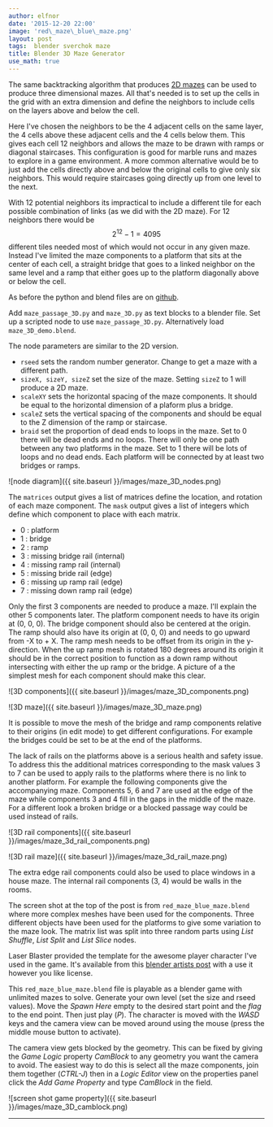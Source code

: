```yaml
---
author: elfnor
date: '2015-12-20 22:00'
image: 'red\_maze\_blue\_maze.png'
layout: post
tags:  blender sverchok maze
title: Blender 3D Maze Generator
use_math: true
---
```


The same backtracking algorithm that produces [2D mazes](%7Bfilename%7Dblender_maze_generator.md) can be used to produce three dimensional mazes. All that\'s needed is to set up the cells in the grid with an extra dimension and define the neighbors to include cells on the layers above and below the cell.

Here I\'ve chosen the neighbors to be the 4 adjacent cells on the same layer, the 4 cells above these adjacent cells and the 4 cells below them. This gives each cell 12 neighbors and allows the maze to be drawn with ramps or diagonal staircases. This configuration is good for marble runs and mazes to explore in a game environment. A more common alternative would be to just add the cells directly above and below the original cells to give only six neighbors. This would require staircases going directly up from one level to the next.

With 12 potential neighbors its impractical to include a different tile for each possible combination of links (as we did with the 2D maze). For 12 neighbors there would be $$2^{12} - 1 = 4095$$ different tiles needed most of which would not occur in any given maze. Instead I\'ve limited the maze components to a platform that sits at the center of each cell, a straight bridge that goes to a linked neighbor on the same level and a ramp that either goes up to the platform diagonally above or below the cell.

As before the python and blend files are on [github](https://github.com/elfnor/mazes).

Add `maze_passage_3D.py` and `maze_3D.py` as text blocks to a blender file. Set up a scripted node to use `maze_passage_3D.py`. Alternatively load `maze_3D_demo.blend`.

The node parameters are similar to the 2D version.

-   `rseed` sets the random number generator. Change to get a maze with a different path.
-   `sizeX, sizeY, sizeZ` set the size of the maze. Setting `sizeZ` to 1 will produce a 2D maze.
-   `scaleXY` sets the horizontal spacing of the maze components. It should be equal to the horizontal dimension of a plaform plus a bridge.
-   `scaleZ` sets the vertical spacing of the components and should be equal to the Z dimension of the ramp or staircase.
-   `braid` set the proportion of dead ends to loops in the maze. Set to 0 there will be dead ends and no loops. There will only be one path between any two platforms in the maze. Set to 1 there will be lots of loops and no dead ends. Each platform will be connected by at least two bridges or ramps.

![node diagram]({{ site.baseurl }}/images/maze_3D_nodes.png)

The `matrices` output gives a list of matrices define the location, and rotation of each maze component. The `mask` output gives a list of integers which define which component to place with each matrix.

-   0 : platform
-   1 : bridge
-   2 : ramp
-   3 : missing bridge rail (internal)
-   4 : missing ramp rail (internal)
-   5 : missing bride rail (edge)
-   6 : missing up ramp rail (edge)
-   7 : missing down ramp rail (edge)

Only the first 3 components are needed to produce a maze. I\'ll explain the other 5 components later. The platform component needs to have its origin at (0, 0, 0). The bridge component should also be centered at the origin. The ramp should also have its origin at (0, 0, 0) and needs to go upward from -X to + X. The ramp mesh needs to be offset from its origin in the y-direction. When the up ramp mesh is rotated 180 degrees around its origin it should be in the correct position to function as a down ramp without intersecting with either the up ramp or the bridge. A picture of a the simplest mesh for each component should make this clear.

![3D components]({{ site.baseurl }}/images/maze_3D_components.png)

![3D maze]({{ site.baseurl }}/images/maze_3D_maze.png)

It is possible to move the mesh of the bridge and ramp components relative to their origins (in edit mode) to get different configurations. For example the bridges could be set to be at the end of the platforms.

The lack of rails on the platforms above is a serious health and safety issue. To address this the additional matrices corresponding to the mask values 3 to 7 can be used to apply rails to the platforms where there is no link to another platform. For example the following components give the accompanying maze. Components 5, 6 and 7 are used at the edge of the maze while components 3 and 4 fill in the gaps in the middle of the maze. For a different look a broken bridge or a blocked passage way could be used instead of rails.

![3D rail components]({{ site.baseurl }}/images/maze_3d_rail_components.png)

![3D rail maze]({{ site.baseurl }}/images/maze_3d_rail_maze.png)

The extra edge rail components could also be used to place windows in a house maze. The internal rail components (3, 4) would be walls in the rooms.

The screen shot at the top of the post is from `red_maze_blue_maze.blend` where more complex meshes have been used for the components. Three different objects have been used for the platforms to give some variation to the maze look. The matrix list was split into three random parts using *List Shuffle*, *List Split* and *List Slice* nodes.

Laser Blaster provided the template for the awesome player character I\'ve used in the game. It\'s available from this [blender artists post](http://blenderartists.org/forum/showthread.php?304200-Third-Person-Template-%28Xbox-360-gamepad-support-and-Mario-Galaxy-style-gravity%29) with a use it however you like license.

This `red_maze_blue_maze.blend` file is playable as a blender game with unlimited mazes to solve. Generate your own level (set the size and rseed values). Move the *Spawn Here* empty to the desired start point and the *flag* to the end point. Then just play (*P*). The character is moved with the *WASD* keys and the camera view can be moved around using the mouse (press the middle mouse button to activate).

The camera view gets blocked by the geometry. This can be fixed by giving the *Game Logic* property *CamBlock* to any geometry you want the camera to avoid. The easiest way to do this is select all the maze components, join them together (*CTRL-J*) then in a *Logic Editor* view on the properties panel click the *Add Game Property* and type *CamBlock* in the field.

![screen shot game property]({{ site.baseurl }}/images/maze_3D_camblock.png)

------------------------------------------------------------------------
